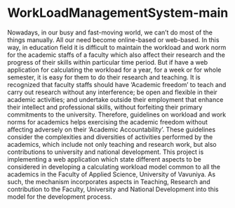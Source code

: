 # WorkLoadManagementSystem-main
Nowadays, in our busy and fast-moving world, we can’t do most of the things manually. All
our need become online-based or web-based. In this way, in education field it is difficult to
maintain the workload and work norm for the academic staffs of a faculty which also affect
their research and the progress of their skills within particular time period. But if have a web
application for calculating the workload for a year, for a week or for whole semester, it is
easy for them to do their research and teaching. It is recognized that faculty staffs should
have ‘Academic freedom’ to teach and carry out research without any interference; be open
and flexible in their academic activities; and undertake outside their employment that
enhance their intellect and professional skills, without forfeiting their primary commitments
to the university. Therefore, guidelines on workload and work norms for academics helps
exercising the academic freedom without affecting adversely on their ‘Academic
Accountability’. These guidelines consider the complexities and diversities of activities
performed by the academics, which include not only teaching and research work, but also
contributions to university and national development. This project is implementing a web
application which state different aspects to be considered in developing a calculating
workload model common to all the academics in the Faculty of Applied Science, University
of Vavuniya. As such, the mechanism incorporates aspects in Teaching, Research and
contribution to the Faculty, University and National Development into this model for the
development process.
